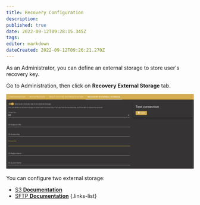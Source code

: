```yaml
---
title: Recovery Configuration
description: 
published: true
date: 2022-09-12T09:28:15.345Z
tags: 
editor: markdown
dateCreated: 2022-09-12T09:26:21.270Z
---
```


As an Administrator, you can define an external storage to store user's recovery key.

Go to Administration, then click on **Recovery External Storage** tab.

![recovery_configuration.png](/captures/recovery_configuration.png)

You can configure two external storage:

- [S3 **Documentation**](/admin/recovery_s3)
- [SFTP **Documentation**](/admin/recovery_sftp)
{.links-list}